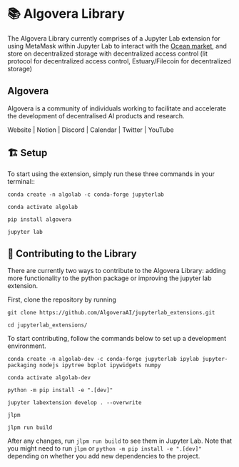 # 📚 Algovera Library

The Algovera Library currently comprises of a Jupyter Lab extension for using MetaMask within Jupyter Lab to interact with the [Ocean market](https://market.oceanprotocol.com/), and store on decentralized storage with decentralized access control (lit protocol for decentralized access control, Estuary/Filecoin for decentralized storage)

## Algovera

Algovera is a community of individuals working to facilitate and accelerate the development of decentralised AI products and research.

Website | Notion | Discord | Calendar | Twitter | YouTube

## 🏗 Setup

To start using the extension, simply run these three commands in your terminal::

```
conda create -n algolab -c conda-forge jupyterlab

conda activate algolab

pip install algovera

jupyter lab

```

## 🚧 Contributing to the Library

There are currently two ways to contribute to the Algovera Library: adding more functionality to the python package or improving the jupyter lab extension.

First, clone the repository by running

```
git clone https://github.com/AlgoveraAI/jupyterlab_extensions.git

cd jupyterlab_extensions/
```

To start contributing, follow the commands below to set up a development environment.

```
conda create -n algolab-dev -c conda-forge jupyterlab ipylab jupyter-packaging nodejs ipytree bqplot ipywidgets numpy

conda activate algolab-dev

python -m pip install -e ".[dev]"

jupyter labextension develop . --overwrite

jlpm

jlpm run build
```

After any changes, run `jlpm run build` to see them in Jupyter Lab. Note that you might need to run `jlpm` or `python -m pip install -e ".[dev]"` depending on whether you add new dependencies to the project.
